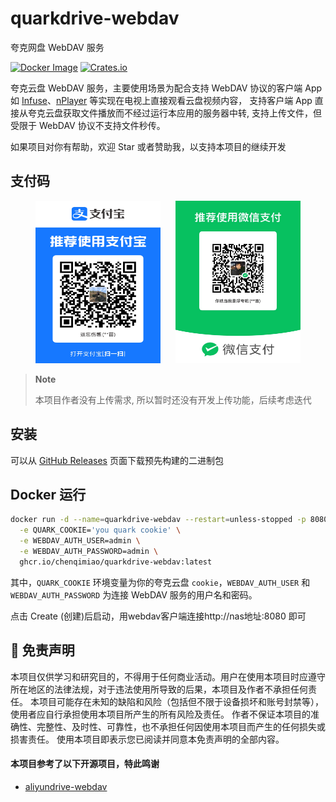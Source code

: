 # quarkdrive-webdav
夸克网盘 WebDAV 服务

[![Docker Image](https://img.shields.io/badge/version-latest-blue)](https://ghcr.io/chenqimiao/quarkdrive-webdav)
[![Crates.io](https://img.shields.io/crates/v/quarkdrive-webdav.svg)](https://crates.io/crates/quarkdrive-webdav)


夸克云盘 WebDAV 服务，主要使用场景为配合支持 WebDAV 协议的客户端 App 如 [Infuse](https://firecore.com/infuse)、[nPlayer](https://nplayer.com)
等实现在电视上直接观看云盘视频内容， 支持客户端 App 直接从夸克云盘获取文件播放而不经过运行本应用的服务器中转, 支持上传文件，但受限于 WebDAV 协议不支持文件秒传。


如果项目对你有帮助，欢迎 Star 或者赞助我，以支持本项目的继续开发

## 支付码

<p align="center">
  <img src="https://github.com/chenqimiao/chenqimiao/raw/main/pic/alipay.JPG" alt="alipay" width="200" height="260" style="margin-right: 20px;"/>
  <img src="https://github.com/chenqimiao/chenqimiao/raw/main/pic/wechat_pay.JPG" alt="wechat_pay" width="200" height="260"/>
</p>


> **Note**
>
> 本项目作者没有上传需求, 所以暂时还没有开发上传功能，后续考虑迭代

## 安装

可以从 [GitHub Releases](https://github.com/chenqimiao/quarkdrive-webdav/releases) 页面下载预先构建的二进制包


## Docker 运行

```bash
docker run -d --name=quarkdrive-webdav --restart=unless-stopped -p 8080:8080 \
  -e QUARK_COOKIE='you quark cookie' \
  -e WEBDAV_AUTH_USER=admin \
  -e WEBDAV_AUTH_PASSWORD=admin \
  ghcr.io/chenqimiao/quarkdrive-webdav:latest
```

其中，`QUARK_COOKIE` 环境变量为你的夸克云盘 `cookie`，`WEBDAV_AUTH_USER`
和 `WEBDAV_AUTH_PASSWORD` 为连接 WebDAV 服务的用户名和密码。



点击 Create (创建)后启动，用webdav客户端连接http://nas地址:8080 即可

## 🚨 免责声明

本项目仅供学习和研究目的，不得用于任何商业活动。用户在使用本项目时应遵守所在地区的法律法规，对于违法使用所导致的后果，本项目及作者不承担任何责任。
本项目可能存在未知的缺陷和风险（包括但不限于设备损坏和账号封禁等），使用者应自行承担使用本项目所产生的所有风险及责任。
作者不保证本项目的准确性、完整性、及时性、可靠性，也不承担任何因使用本项目而产生的任何损失或损害责任。
使用本项目即表示您已阅读并同意本免责声明的全部内容。



#### 本项目参考了以下开源项目，特此鸣谢
- [aliyundrive-webdav](https://github.com/messense/aliyundrive-webdav)
